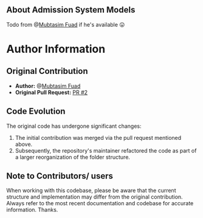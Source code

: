 ## About Admission System Models

Todo from @[Mubtasim Fuad](https://github.com/mubtasimfuad) if he's available 😛

# Author Information

## Original Contribution

- **Author:** @[Mubtasim Fuad](https://github.com/mubtasimfuad)
- **Original Pull Request:** [PR #2](https://github.com/FerdausPolok/dev-mates/pull/2)

## Code Evolution

The original code has undergone significant changes:

1. The initial contribution was merged via the pull request mentioned above.
2. Subsequently, the repository's maintainer refactored the code as part of a larger reorganization of the folder structure.

## Note to Contributors/ users

When working with this codebase, please be aware that the current structure and implementation may differ from the original contribution. Always refer to the most recent documentation and codebase for accurate information. Thanks.
